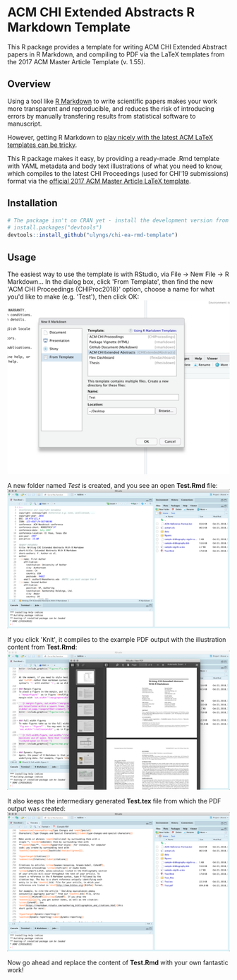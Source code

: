 # ACM CHI Extended Abstracts R Markdown Template
This R package provides a template for writing ACM CHI Extended Abstract papers in R Markdown, and compiling to PDF via the LaTeX templates from the 2017 ACM Master Article Template (v. 1.55).

## Overview
Using a tool like [R Markdown](https://rmarkdown.rstudio.com) to write scientific papers makes your work more transparent and reproducible, and reduces the risk of introducing errors by manually transfering results from statistical software to manuscript.

However, getting R Markdown to [play nicely with the latest ACM LaTeX templates can be tricky](https://ulriklyngs.com/blog/acm-articles-with-r-markdown).

This R package makes it easy, by providing a ready-made .Rmd template with YAML metadata and body text illustrations of what you need to know, which compiles to the latest CHI Proceedings (used for CHI'19 submissions) format via the [official 2017 ACM Master Article LaTeX template](https://www.acm.org/publications/proceedings-template).

## Installation
``` r
# The package isn't on CRAN yet - install the development version from GitHub:
# install.packages("devtools")
devtools::install_github("ulyngs/chi-ea-rmd-template")
```

## Usage
The easiest way to use the template is with RStudio, via File -> New File -> R Markdown...
In the dialog box, click 'From Template', then find the new 'ACM CHI Proceedings {CHIProc2018}' option, choose a name for what you'd like to make (e.g. 'Test'), then click OK:
![R Markdown template dialog](man/1_template_dialog.png "R Markdown template dialog")

A new folder named *Test* is created, and you see an open **Test.Rmd** file:
![Test.Rmd with illustration content](man/2_rmd.png "Test.Rmd with illustration content")

If you click 'Knit', it compiles to the example PDF output with the illustration content from **Test.Rmd**:
![Compiled result - PDF output in CHI Proceedings format](man/3_pdf.png "Compiled result - PDF output in CHI Proceedings format")

It also keeps the intermediary generated **Test.tex** file from which the PDF output was created:
![Intermediary Test.tex from which the PDF output was created](man/4_tex.png "Intermediary Test.tex from which the PDF output was created")

Now go ahead and replace the content of **Test.Rmd** with your own fantastic work!

